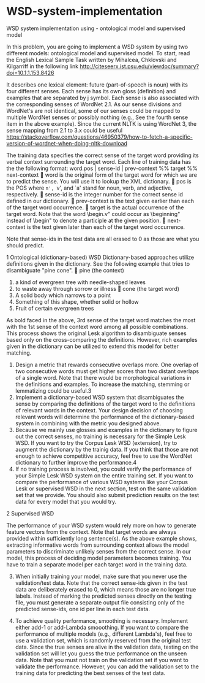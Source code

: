 # WSD-system-implementation
WSD system implementation using - ontological model and supervised model

In this problem, you are going to implement a WSD system by using two different models: ontological model and supervised model. To start, read the English Lexical Sample Task written by Mihalcea, Chklovski and Kilgarriff in the following link http://citeseerx.ist.psu.edu/viewdoc/summary?doi=10.1.1.153.8426

It describes one lexical element: future (part-of-speech is noun) with its four different senses. Each sense has its own gloss (definition) and examples that are separated by j symbol. Each sense is also associated with the corresponding senses of WordNet 2.1. As our sense divisions and WordNet's are not identical, some of our senses could be mapped to multiple WordNet senses or possibly nothing (e.g., See the fourth sense item in the above example). Since the current NLTK is using WordNet 3, the sense mapping from 2.1 to 3.x could be useful https://stackoverflow.com/questions/46950379/how-to-fetch-a-specific-version-of-wordnet-when-doing-nltk-download

The training data specifies the correct sense of the target word providing its verbal context surrounding the target word. Each line of training data has the the following format: word.pos | sense-id | prev-context %% target %% next-context
 word is the original form of the target word for which we are to predict the sense. You will use it to lookup the XML dictionary.
 pos is the POS where `n', `v', and `a' stand for noun, verb, and adjective, respectively.
 sense-id is the integer number for the correct sense id defined in our dictionary.
 prev-context is the text given earlier than each of the target word occurrence.
 target is the actual occurrence of the target word. Note that the word \begin.v" could occur as \beginning" instead of \begin" to denote a participle at the given position.
 next-context is the text given later than each of the target word occurrence.

Note that sense-ids in the test data are all erased to 0 as those are what you should predict.

1 Ontological (dictionary-based) WSD
Dictionary-based approaches utilize definitions given in the dictionary. See the following example that tries to disambiguate "pine cone".
 pine (the context)
1. a kind of evergreen tree with needle-shaped leaves
2. to waste away through sorrow or illness
 cone (the target word)
1. A solid body which narrows to a point
2. Something of this shape, whether solid or hollow
3. Fruit of certain evergreen trees

As bold faced in the above, 3rd sense of the target word matches the most with the 1st sense of the context word among all possible combinations. This process shows the original Lesk algorithm to disambiguate senses based only on the cross-comparing the definitions. However, rich examples given in the dictionary can be utilized to extend this model for better matching.
1. Design a metric that rewards consecutive overlaps more. One overlap of two consecutive words must get higher scores than two distant overlaps of a single word. Note that there would be morphological variations in the definitions and examples. To increase the matching, stemming or lemmatizing could be useful.3
2. Implement a dictionary-based WSD system that disambiguates the sense by comparing the definitions of the target word to the definitions of relevant words in the context. Your design decision of choosing relevant words will determine the performance of the
dictionary-based system in combining with the metric you designed above.
3. Because we mainly use glosses and examples in the dictionary to figure out the correct senses, no training is necessary for the Simple Lesk WSD. If you want to try the Corpus Lesk WSD (extension), try to augment the dictionary by the trainig data. If you think that those are not enough to achieve competitive accuracy, feel free to use the WordNet dictionary to further improve the performance.4
4. If no training process is involved, you could verify the performance of your Simple Lesk WSD system on the entire training set. If you want to compare the performance of various WSD systems like your Corpus Lesk or supervised WSD in the next section, test on the same validation set that we provide. You should also submit prediction results on the test data for every model that you would try.

2 Supervised WSD

The performance of your WSD system would rely more on how to generate feature vectors from the context. Note that target words are always provided within sufficiently long sentence(s). As the above example shows, extracting informative words from surrounding context allows the model parameters to discriminate unlikely senses from the correct sense. In our model, this process of deciding model parameters becomes training. You have to train a separate model per each target word in the training data.

3. When initially training your model, make sure that you never use the validation/test data. Note that the correct sense-ids given in the test data are deliberately erased to 0, which means those are no longer true labels. Instead of marking the predicted senses directly on the testing file, you must generate a separate output file consisting only of the predicted sense-ids, one id per line in each test data.

4. To achieve quality performance, smoothing is necessary. Implement either add-1 or add-Lambda smooothing. If you want to compare the performance of multiple models (e.g., different Lambda's), feel free to use a validation set, which is randomly reserved from the original test data. Since the true senses are alive in the validation data, testing on the validation set will let you guess the true performance on the unseen data. Note that you must not train on the validation set if you want to validate the performance. However, you can add the validation set to the training data for predicting the best senses of the test data.
